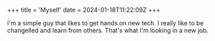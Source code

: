 +++
title = 'Myself'
date = 2024-01-18T11:22:09Z
+++

I'm a simple guy that likes to get hands on new tech. I really like to be changelled and learn from others. That's what I'm looking in a new job.